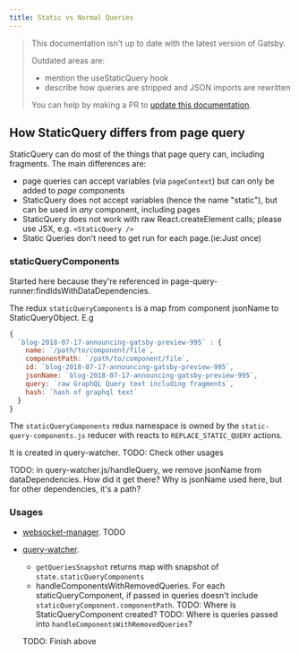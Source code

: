 ```yaml
---
title: Static vs Normal Queries
---
```


> This documentation isn't up to date with the latest version of Gatsby.
>
> Outdated areas are:
>
> - mention the useStaticQuery hook
> - describe how queries are stripped and JSON imports are rewritten
>
> You can help by making a PR to [update this documentation](https://github.com/gatsbyjs/gatsby/issues/14228).

## How StaticQuery differs from page query

StaticQuery can do most of the things that page query can, including fragments. The main differences are:

- page queries can accept variables (via `pageContext`) but can only be added to _page_ components
- StaticQuery does not accept variables (hence the name "static"), but can be used in _any_ component, including pages
- StaticQuery does not work with raw React.createElement calls; please use JSX, e.g. `<StaticQuery />`
- Static Queries don't need to get run for each page.(ie:Just once)

### staticQueryComponents

Started here because they're referenced in page-query-runner:findIdsWithDataDependencies.

The redux `staticQueryComponents` is a map from component jsonName to StaticQueryObject. E.g

```javascript
{
  `blog-2018-07-17-announcing-gatsby-preview-995` : {
    name: `/path/to/component/file`,
    componentPath: `/path/to/component/file`,
    id: `blog-2018-07-17-announcing-gatsby-preview-995`,
    jsonName: `blog-2018-07-17-announcing-gatsby-preview-995`,
    query: `raw GraphQL Query text including fragments`,
    hash: `hash of graphql text`
  }
}
```

The `staticQueryComponents` redux namespace is owned by the `static-query-components.js` reducer with reacts to `REPLACE_STATIC_QUERY` actions.

It is created in query-watcher. TODO: Check other usages

TODO: in query-watcher.js/handleQuery, we remove jsonName from dataDependencies. How did it get there? Why is jsonName used here, but for other dependencies, it's a path?

### Usages

- [websocket-manager](#TODO). TODO
- [query-watcher](#TODO).

    - `getQueriesSnapshot` returns map with snapshot of `state.staticQueryComponents`
    - handleComponentsWithRemovedQueries. For each staticQueryComponent, if passed in queries doesn't include `staticQueryComponent.componentPath`. TODO: Where is StaticQueryComponent created? TODO: Where is queries passed into `handleComponentsWithRemovedQueries`?

    TODO: Finish above
